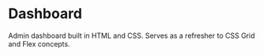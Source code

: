 # Dashboard
Admin dashboard built in HTML and CSS.
Serves as a refresher to CSS Grid and Flex concepts.
